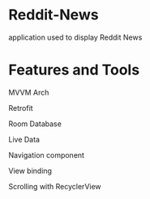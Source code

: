 # Reddit-News
application used to display Reddit News 
# Features and Tools
MVVM Arch

Retrofit

Room Database

Live Data

Navigation component

View binding

Scrolling with RecyclerView
